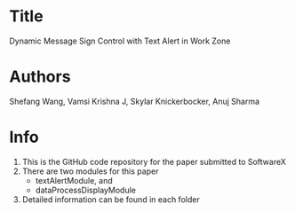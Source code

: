 # Title
Dynamic Message Sign Control with Text Alert in Work Zone

# Authors
Shefang Wang, Vamsi Krishna J, Skylar Knickerbocker, Anuj Sharma

# Info
1. This is the GitHub code repository for the paper submitted to SoftwareX 
2. There are two modules for this paper
	* textAlertModule, and
	* dataProcessDisplayModule
3. Detailed information can be found in each folder
